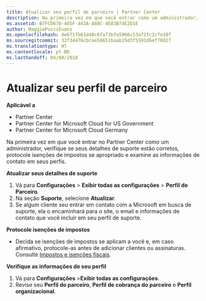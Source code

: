 ```yaml
---
title: Atualizar seu perfil de parceiro | Partner Center
description: Na primeira vez em que você entrar como um administrador, verifique se seus detalhes de suporte estão corretos, arquive isenções de impostos se apropriado e examine as informações de contato em seus perfis.
ms.assetid: B7FCD670-465F-443A-A80C-4E83B74E2D1E
author: MaggiePucciEvans
ms.openlocfilehash: 4e6f1fb61d48c6fa73bfa5966c53a72fc2cfe38f
ms.sourcegitcommit: 32f34476cbcae58651baab15d3f5591d6ef70d27
ms.translationtype: HT
ms.contentlocale: pt-BR
ms.lasthandoff: 04/08/2018
---
```

# <a name="update-your-partner-profile"></a>Atualizar seu perfil de parceiro

**Aplicável a**

-  Partner Center
-  Partner Center for Microsoft Cloud for US Government
-  Partner Center for Microsoft Cloud Germany

Na primeira vez em que você entrar no Partner Center como um administrador, verifique se seus detalhes de suporte estão corretos, protocole isenções de impostos se apropriado e examine as informações de contato em seus perfis.

**Atualizar seus detalhes de suporte**

1.  Vá para **Configurações** &gt; **Exibir todas as configurações** &gt; **Perfil do Parceiro**.
2.  Na seção **Suporte**, selecione **Atualizar**.
3.  Se algum cliente seu entrar em contato com a Microsoft em busca de suporte, ela o encaminhará para o site, o email e informações de contato que você incluir em seu perfil de suporte.

**Protocole isenções de impostos**

-   Decida se isenções de impostos se aplicam a você e, em caso afirmativo, protocole-as antes de adicionar clientes ou assinaturas. Consulte [Impostos e isenções fiscais](tax-and-tax-exemptions.md).

**Verifique as informações de seu perfil**

1.  Vá para **Configurações** &gt;**Exibir todas as configurações**. 
2.  Revise seu **Perfil do parceiro**, **Perfil de cobrança do parceiro** e **Perfil organizacional**.

 

 



